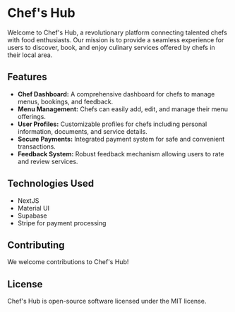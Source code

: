# Chef's Hub

Welcome to Chef's Hub, a revolutionary platform connecting talented chefs with food enthusiasts. Our mission is to provide a seamless experience for users to discover, book, and enjoy culinary services offered by chefs in their local area.

## Features

- **Chef Dashboard:** A comprehensive dashboard for chefs to manage menus, bookings, and feedback.
- **Menu Management:** Chefs can easily add, edit, and manage their menu offerings.
- **User Profiles:** Customizable profiles for chefs including personal information, documents, and service details.
- **Secure Payments:** Integrated payment system for safe and convenient transactions.
- **Feedback System:** Robust feedback mechanism allowing users to rate and review services.

## Technologies Used

- NextJS
- Material UI
- Supabase
- Stripe for payment processing

## Contributing

We welcome contributions to Chef's Hub!

## License

Chef's Hub is open-source software licensed under the MIT license.